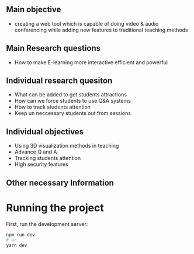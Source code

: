 ## Main objective

- creating a web tool which is capable of doing video & audio conferencing while adding new features to traditional teaching methods

## Main Research questions

- How to make E-learning more interactive efficient and powerful

## Individual research quesiton

- What can be added to get students attractions
- How can we force students to use Q&A systems
- How to track students attention
- Keep un neccessary students out from sessions

## Individual objectives

- Using 3D visualization methods in teaching
- Advance Q and A
- Tracking students attention
- High security features

## Other necessary Information

# Running the project

First, run the development server:

```bash
npm run dev
# or
yarn dev
```
